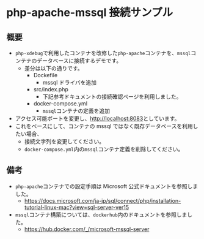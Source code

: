 # php-apache-mssql 接続サンプル

## 概要

- `php-xdebug`で利用したコンテナを改修した`php-apache`コンテナを、`mssql`コンテナのデータベースに接続するデモです。
  - 差分は以下の通りです。
    - Dockefile
      - mssql ドライバを追加
    - src/index.php
      - 下記参考ドキュメントの接続確認ページを利用しました。
    - docker-compose.yml
      - `mssql`コンテナの定義を追加
- アクセス可能ポートを変更し、[http://localhost:8083](http://localhost:8083)としています。
- これをベースにして、コンテナの mssql ではなく既存データベースを利用したい場合、
  - 接続文字列を変更してください。
  - `docker-compose.yml`内の`mssql`コンテナ定義を削除してください。

## 備考

- `php-apache`コンテナでの設定手順は Microsoft 公式ドキュメントを参照しました。
  - https://docs.microsoft.com/ja-jp/sql/connect/php/installation-tutorial-linux-mac?view=sql-server-ver15
- `mssql`コンテナ構築については、`dockerhub`内のドキュメントを参照しました。
  - https://hub.docker.com/_/microsoft-mssql-server
